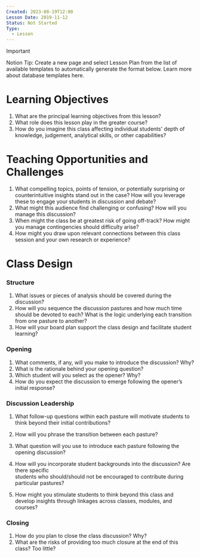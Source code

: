 ```yaml
---
Created: 2023-08-19T12:00
Lesson Date: 2019-11-12
Status: Not Started
Type:
  - Lesson
---
```

> [!important]  
> Notion Tip: Create a new page and select Lesson Plan from the list of available templates to automatically generate the format below. Learn more about database templates here.  

# Learning Objectives

1. What are the principal learning objectives from this lesson?
2. What role does this lesson play in the greater course?
3. How do you imagine this class affecting individual students' depth of knowledge, judgement, analytical skills, or other capabilities?

# Teaching Opportunities and Challenges

1. What compelling topics, points of tension, or potentially surprising or counterintuitive insights stand out in the case? How will you leverage these to engage your students in discussion and debate?
2. What might this audience find challenging or confusing? How will you manage this discussion?
3. When might the class be at greatest risk of going off-track? How might you manage contingencies should difficulty arise?
4. How might you draw upon relevant connections between this class session and your own research or experience?

# Class Design

### Structure

1. What issues or pieces of analysis should be covered during the discussion?
2. How will you sequence the discussion pastures and how much time should be devoted to each? What is the logic underlying each transition from one pasture to another?
3. How will your board plan support the class design and facilitate student learning?

### Opening

1. What comments, if any, will you make to introduce the discussion? Why?
2. What is the rationale behind your opening question?
3. Which student will you select as the opener? Why?
4. How do you expect the discussion to emerge following the opener’s initial response?

### Discussion Leadership

1. What follow-up questions within each pasture will motivate students to think beyond their initial contributions?
2. How will you phrase the transition between each pasture?
3. What question will you use to introduce each pasture following the opening discussion?
4. How will you incorporate student backgrounds into the discussion? Are there specific  
    students who should/should not be encouraged to contribute during particular pastures?  
    
5. How might you stimulate students to think beyond this class and develop insights through linkages across classes, modules, and courses?

### Closing

1. How do you plan to close the class discussion? Why?
2. What are the risks of providing too much closure at the end of this class? Too little?